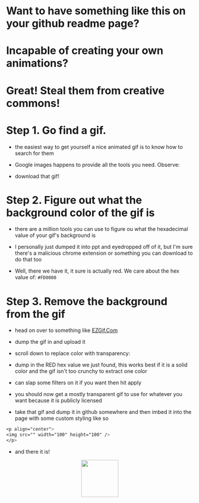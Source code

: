 # Want to have something like this on your github readme page?


# Incapable of creating your own animations?
# Great! Steal them from creative commons!

# Step 1. Go find a gif.

- the easiest way to get yourself a nice animated gif is to know how to search for them
- Google images happens to provide all the tools you need. Observe:

- download that gif!


# Step 2. Figure out what the background color of the gif is
- there are a million tools you can use to figure ou what the hexadecimal value of your gif's background is
- I personally just dumped it into ppt and eyedropped off of it, but I'm sure there's a malicious chrome extension or something you can download to do that too

- Well, there we have it, it sure is actually red. We care about the hex value of: `#FD0000`


# Step 3. Remove the background from the gif

- head on over to something like [EZGif.Com](https://ezgif.com/effects)

- dump the gif in and upload it


- scroll down to replace color with transparency:
- dump in the RED hex value we just found, this works best if it is a solid color and the gif isn't too crunchy to extract one color


- can slap some filters on it if you want then hit apply

- you should now get a mostly transparent gif to use for whatever you want because it is publicly licensed

- take that gif and dump it in github somewhere and then imbed it into the page with some custom styling like so

```CSS
<p align="center">
<img src="" width="100" height="100" />
</p>
```

- and there it is!
<p align="center">
<img src="" width="100" height="100" />
</p>